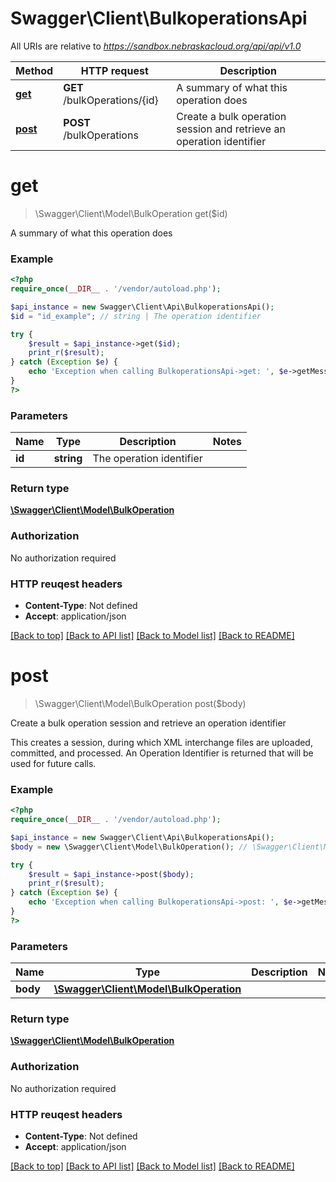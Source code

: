 # Swagger\Client\BulkoperationsApi

All URIs are relative to *https://sandbox.nebraskacloud.org/api/api/v1.0*

Method | HTTP request | Description
------------- | ------------- | -------------
[**get**](BulkoperationsApi.md#get) | **GET** /bulkOperations/{id} | A summary of what this operation does
[**post**](BulkoperationsApi.md#post) | **POST** /bulkOperations | Create a bulk operation session and retrieve an operation identifier


# **get**
> \Swagger\Client\Model\BulkOperation get($id)

A summary of what this operation does

### Example 
```php
<?php
require_once(__DIR__ . '/vendor/autoload.php');

$api_instance = new Swagger\Client\Api\BulkoperationsApi();
$id = "id_example"; // string | The operation identifier

try { 
    $result = $api_instance->get($id);
    print_r($result);
} catch (Exception $e) {
    echo 'Exception when calling BulkoperationsApi->get: ', $e->getMessage(), "\n";
}
?>
```

### Parameters

Name | Type | Description  | Notes
------------- | ------------- | ------------- | -------------
 **id** | **string**| The operation identifier | 

### Return type

[**\Swagger\Client\Model\BulkOperation**](BulkOperation.md)

### Authorization

No authorization required

### HTTP reuqest headers

 - **Content-Type**: Not defined
 - **Accept**: application/json

[[Back to top]](#) [[Back to API list]](../README.md#documentation-for-api-endpoints) [[Back to Model list]](../README.md#documentation-for-models) [[Back to README]](../README.md)

# **post**
> \Swagger\Client\Model\BulkOperation post($body)

Create a bulk operation session and retrieve an operation identifier

This creates a session, during which XML interchange files are uploaded, committed, and processed. An Operation Identifier is returned that will be used for future calls.

### Example 
```php
<?php
require_once(__DIR__ . '/vendor/autoload.php');

$api_instance = new Swagger\Client\Api\BulkoperationsApi();
$body = new \Swagger\Client\Model\BulkOperation(); // \Swagger\Client\Model\BulkOperation | 

try { 
    $result = $api_instance->post($body);
    print_r($result);
} catch (Exception $e) {
    echo 'Exception when calling BulkoperationsApi->post: ', $e->getMessage(), "\n";
}
?>
```

### Parameters

Name | Type | Description  | Notes
------------- | ------------- | ------------- | -------------
 **body** | [**\Swagger\Client\Model\BulkOperation**](\Swagger\Client\Model\BulkOperation.md)|  | 

### Return type

[**\Swagger\Client\Model\BulkOperation**](BulkOperation.md)

### Authorization

No authorization required

### HTTP reuqest headers

 - **Content-Type**: Not defined
 - **Accept**: application/json

[[Back to top]](#) [[Back to API list]](../README.md#documentation-for-api-endpoints) [[Back to Model list]](../README.md#documentation-for-models) [[Back to README]](../README.md)

